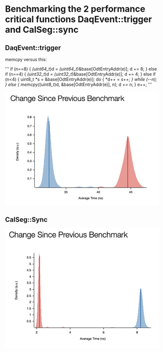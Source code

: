 

# Benchmarking the 2 performance critical functions DaqEvent::trigger and CalSeg::sync

## DaqEvent::trigger

memcpy versus this:

'''
            if (n==8) {
                *(uint64_t*)d = *(uint64_t*)&base[OdtEntryAddr(e)];
                d += 8;
            }
            else if (n==4) {
                *(uint32_t*)d = *(uint32_t*)&base[OdtEntryAddr(e)];
                d += 4;
            }
            else if (n<4) {
                uint8_t *s = &base[OdtEntryAddr(e)];
                do { *d++ = *s++; } while (--n); 
            } 
            else
            {
                memcpy((uint8_t*)d, &base[OdtEntryAddr(e)], n);
                d += n;
            }
            e++;
'''


![trigger bench](image.png)



## CalSeg::Sync


![sync bench](image-1.png)